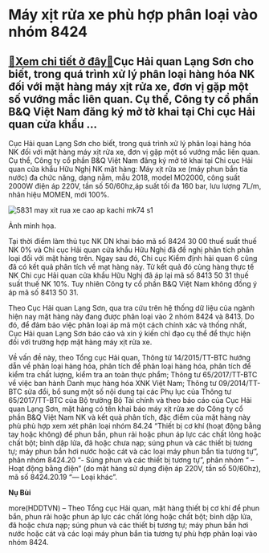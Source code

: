 Máy xịt rửa xe phù hợp phân loại vào nhóm 8424
==============================================

[:gift:Xem chi tiết ở đây:gift:](https://hddtvn.com/may-xit-rua-xe-phu-hop-phan-loai-vao-nhom-8424/)Cục Hải quan Lạng Sơn cho biết, trong quá trình xử lý phân loại hàng hóa NK đối với mặt hàng máy xịt rửa xe, đơn vị gặp một số vướng mắc liên quan. Cụ thể, Công ty cổ phần B&Q Việt Nam đăng ký mở tờ khai tại Chi cục Hải quan cửa khẩu …
-------------------------------------------------------------------------------------------------------------------------------------------------------------------------------------------------------------------------------------------


Cục Hải quan Lạng Sơn cho biết, trong quá trình xử lý phân loại hàng hóa NK đối với mặt hàng máy xịt rửa xe, đơn vị gặp một số vướng mắc liên quan. Cụ thể, Công ty cổ phần B&Q Việt Nam đăng ký mở tờ khai tại Chi cục Hải quan cửa khẩu Hữu Nghị NK mặt hàng: Máy xịt rửa xe (máy phun bắn tia nước) đa chức năng, dạng nằm, mẫu 2018, model MO2000, công suất 2000W điện áp 220V, tần số 50/60hz,áp suất tối đa 160 bar, lưu lượng 7L/m, nhãn hiệu MOMEN, mới 100%.





![5831 may xit rua xe cao ap kachi mk74 s1](https://haiquanonline.com.vn/stores/news_dataimages/nubt/102020/07/14/in_article/5831_may-xit-rua-xe-cao-ap-kachi-mk74-s1.jpg?rt=20201007150438 "Ảnh minh họa.")


Ảnh minh họa.



Tại thời điểm làm thủ tục NK DN khai báo mã số 8424 30 00 thuế suất thuế NK 0% và Chi cục Hải quan cửa khẩu Hữu Nghị đã đề nghị phân tích phân loại đối với mặt hàng trên. Ngay sau đó, Chi cục Kiểm định hải quan 6 cũng đã có kết quả phân tích về mạt hàng này. Từ kết quả đó cùng hàng thực tế NK Chi cục Hải quan cửa khẩu Hữu Nghị đã áp lại mã số 8413 50 31 thuế suất thuế NK 10%. Tuy nhiên Công ty cổ phần B&Q Việt Nam không đồng ý áp mã số 8413 50 31.


Theo Cục Hải quan Lạng Sơn, qua tra cứu trên hệ thống dữ liệu của ngành hiện nay mặt hàng này đang được phân loại vào 2 nhóm 8424 và 8413. Do đó, để đảm bảo việc phân loại áp mã một cách chính xác và thống nhất, Cục Hải quan Lạng Sơn báo cáo và xin ý kiến chỉ đạo cụ thể để thực hiện đối với trường hợp mặt hàng máy xịt rửa xe.


Về vấn đề này, theo Tổng cục Hải quan, Thông từ 14/2015/TT-BTC hướng dẫn về phân loại hàng hóa, phân tích để phân loại hàng hóa, phân tích để kiểm tra chất lượng, kiểm tra an toàn thực phẩm; Thông tư 65/2017/TT-BTC về việc ban hành Danh mục hàng hóa XNK Việt Nam; Thông tư 09/2014/TT-BTC sửa đổi, bổ sung một số nội dung tại các Phụ lục của Thông tư 65/2017/TT-BTC của Bộ trưởng Bộ Tài chính và theo báo cáo của Cục Hải quan Lạng Sơn, mặt hàng có tên khai báo máy xịt rửa xe do Công ty cổ phần B&Q Việt Nam NK và kết quả phân tích, đặc điểm của mặt hàng này phù phù hợp xem xét phân loại nhóm 84.24 “Thiết bị cơ khí (hoạt động bằng tay hoặc không) để phun bắn, phun rải hoặc phun áp lực các chất lỏng hoặc chất bột; bình dập lửa, đã hoặc chưa nạp; súng phun và các thiết bị tương tự; máy phun bắn hơi nước hoặc cát và các loại máy phun bắn tia tương tự”, phân nhóm 8424.20 “- Súng phun và các thiết bị tương tự”, phân nhóm “ – Hoạt động bằng điện” (do mặt hàng sử dụng điện áp 220V, tần số 50/60hz), mã số 8424.20.19 “— Loại khác”.




**Nụ Bùi**



more(HDDTVN) – Theo Tổng cục Hải quan, mặt hàng thiết bị cơ khí để phun bắn, phun rải hoặc phun áp lực các chất lỏng hoặc chất bột; bình dập lửa, đã hoặc chưa nạp; súng phun và các thiết bị tương tự; máy phun bắn hơi nước hoặc cát và các loại máy phun bắn tia tương tự phù hợp phân loại vào nhóm 8424.

